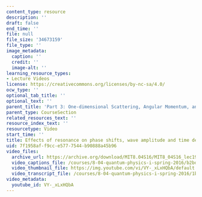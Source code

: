 ```yaml
---
content_type: resource
description: ''
draft: false
end_time: ''
file: null
file_size: '34673159'
file_type: ''
image_metadata:
  caption: ''
  credit: ''
  image-alt: ''
learning_resource_types:
- Lecture Videos
license: https://creativecommons.org/licenses/by-nc-sa/4.0/
ocw_type: ''
optional_tab_title: ''
optional_text: ''
parent_title: 'Part 3: One-dimensional Scattering, Angular Momentum, and Central Potentials'
parent_type: CourseSection
related_resources_text: ''
resource_index_text: ''
resourcetype: Video
start_time: ''
title: Effects of resonance on phase shifts, wave amplitude and time delay
uid: 7f1958af-f9cc-e577-7544-b90888a45b96
video_files:
  archive_url: https://archive.org/download/MIT8.04S16/MIT8_04S16_lec19_s2_300k.mp4
  video_captions_file: /courses/8-04-quantum-physics-i-spring-2016/b2bd7665f62f5f43b2106f257f5b9743_VY-_xLxHQbA.vtt
  video_thumbnail_file: https://img.youtube.com/vi/VY-_xLxHQbA/default.jpg
  video_transcript_file: /courses/8-04-quantum-physics-i-spring-2016/1b01120889db1e5857dcb4a3ca667c38_VY-_xLxHQbA.pdf
video_metadata:
  youtube_id: VY-_xLxHQbA
---
```

